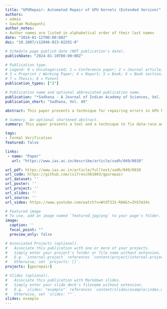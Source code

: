```yaml
---
title: "GPURepair: Automated Repair of GPU Kernels (Extended Version)"
authors:
- admin
- Gautam Muduganti
author_notes:
- Author names are listed in alphabetical order of their last names
date: "2024-01-12T00:00:00Z"
doi: "10.1007/s12046-023-02291-0"

# Schedule page publish date (NOT publication's date).
publishDate: "2024-01-10T00:00:00Z"

# Publication type.
# Legend: 0 = Uncategorized; 1 = Conference paper; 2 = Journal article;
# 3 = Preprint / Working Paper; 4 = Report; 5 = Book; 6 = Book section;
# 7 = Thesis; 8 = Patent
publication_types: ["2"]

# Publication name and optional abbreviated publication name.
publication: "*Sadhana - A Journal of Indian Academy of Sciences, Vol. 49*"
publication_short: "Sadhana, Vol. 49"

abstract: This paper presents a technique for repairing errors in GPU kernels written in CUDA or OpenCL due to data races and barrier divergence. Our novel extension to prior work can also remove barriers that are deemed unnecessary for correctness. We implement these ideas in our tool called GPURepair, which usesGPUVerify as the verification oracle for GPU kernels. We also extend GPUVerify to support CUDA Cooperative Groups, allowing GPURepair to suggest inter-block synchronization for repairing a CUDA kernel if deemed necessary. To the best of our knowledge, GPURepair is the only tool that can propose a fix for intrablockdata races and barrier divergence errors for both CUDA and OpenCL kernels. It is also the only tool that can propose fixes for inter-block data races in CUDA kernels. We perform extensive experiments on about 750 kernels and provide a comparison with prior work. We demonstrate the superiority of GPURepair through its capability to fix more kernels and its unique ability to remove redundant barriers and handle inter-block data races. We have also enhanced the initial version of GPURepair to support incremental solving during the repairprocess. This enhancement improves the performance of GPURepair by about 25% for the test suite that we have used. 

# Summary. An optional shortened abstract.
summary: This paper presents a tool and a technique to fix data-race and barrier divergence errors in CUDA and OpenCL programs.

tags:
- Formal Verification
featured: false

links:
 - name: "Paper"
   url: "https://www.ias.ac.in/describe/article/sadh/049/0010"

url_pdf: https://www.ias.ac.in/article/fulltext/sadh/049/0010
url_code: https://github.com/cs17resch01003/gpurepair
url_dataset: ''
url_poster: ''
url_project: ''
url_slides: ''
url_source: ''
url_video: https://www.youtube.com/watch?v=WtOT31S-RA8&t=2h57m34s

# Featured image
# To use, add an image named `featured.jpg/png` to your page's folder. 
image:
  caption: ''
  focal_point: ""
  preview_only: false

# Associated Projects (optional).
#   Associate this publication with one or more of your projects.
#   Simply enter your project's folder or file name without extension.
#   E.g. `internal-project` references `content/project/internal-project/index.md`.
#   Otherwise, set `projects: []`.
projects: [gpurepair]

# Slides (optional).
#   Associate this publication with Markdown slides.
#   Simply enter your slide deck's filename without extension.
#   E.g. `slides: "example"` references `content/slides/example/index.md`.
#   Otherwise, set `slides: ""`.
slides: example
---
```


